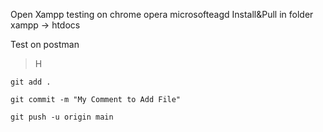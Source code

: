 Open Xampp testing on chrome opera microsofteagd
Install&Pull in folder xampp -> htdocs

Test on postman
>
> H

>
    git add .
>
    git commit -m "My Comment to Add File"
>
    git push -u origin main
